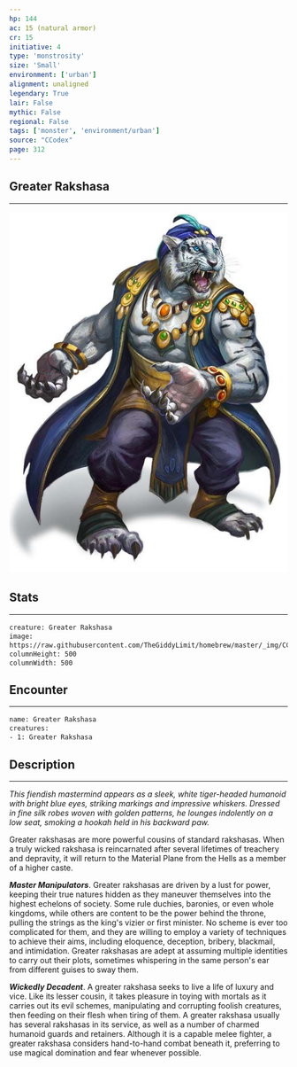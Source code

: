 ```yaml
---
hp: 144
ac: 15 (natural armor)
cr: 15
initiative: 4
type: 'monstrosity'    
size: 'Small'
environment: ['urban']
alignment: unaligned
legendary: True
lair: False
mythic: False
regional: False
tags: ['monster', 'environment/urban']
source: "CCodex"
page: 312
---
```


## Greater Rakshasa
---

![|600](https://raw.githubusercontent.com/TheGiddyLimit/homebrew/master/_img/CCodex/Greaterrakshasa.jpg)

## Stats
---

```statblock
creature: Greater Rakshasa
image: https://raw.githubusercontent.com/TheGiddyLimit/homebrew/master/_img/CCodex/greaterrakshasa_token.png
columnHeight: 500
columnWidth: 500
```

## Encounter
---

```encounter-table
name: Greater Rakshasa
creatures:
- 1: Greater Rakshasa
```

## Description
---
_This fiendish mastermind appears as a sleek, white tiger-headed humanoid with bright blue eyes, striking markings and impressive whiskers. Dressed in fine silk robes woven with golden patterns, he lounges indolently on a low seat, smoking a hookah held in his backward paw._

Greater rakshasas are more powerful cousins of standard rakshasas. When a truly wicked rakshasa is reincarnated after several lifetimes of treachery and depravity, it will return to the Material Plane from the Hells as a member of a higher caste.

**_Master Manipulators_**. Greater rakshasas are driven by a lust for power, keeping their true natures hidden as they maneuver themselves into the highest echelons of society. Some rule duchies, baronies, or even whole kingdoms, while others are content to be the power behind the throne, pulling the strings as the king's vizier or first minister. No scheme is ever too complicated for them, and they are willing to employ a variety of techniques to achieve their aims, including eloquence, deception, bribery, blackmail, and intimidation. Greater rakshasas are adept at assuming multiple identities to carry out their plots, sometimes whispering in the same person's ear from different guises to sway them.

**_Wickedly Decadent_**. A greater rakshasa seeks to live a life of luxury and vice. Like its lesser cousin, it takes pleasure in toying with mortals as it carries out its evil schemes, manipulating and corrupting foolish creatures, then feeding on their flesh when tiring of them. A greater rakshasa usually has several rakshasas in its service, as well as a number of charmed humanoid guards and retainers. Although it is a capable melee fighter, a greater rakshasa considers hand-to-hand combat beneath it, preferring to use magical domination and fear whenever possible.






